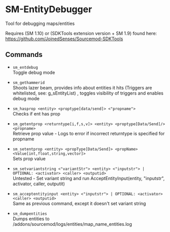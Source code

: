 # SM-EntityDebugger
Tool for debugging maps/entities

Requires (SM 1.10) or (SDKTools extension version + SM 1.9) found here:  
https://github.com/JoinedSenses/Sourcemod-SDKTools

## Commands
* ```sm_entdebug```  
Toggle debug mode  
  
* ```sm_gethammerid```  
Shoots lazer beam, provides info about entities it hits (Triggers are whitelisted, see: g_sEntityList) , toggles visibility of triggers and enables debug mode  
  
* ```sm_hasprop <entity> <proptype[data/send]> <"propname">```  
Checks if ent has prop  
  
* ```sm_getentprop <returntype[i,f,s,v]> <entity> <proptype[Data/Send]/> <propname>```  
Retrieve prop value - Logs to error if incorrect returntype is specified for propname  
  
* ```sm_setentprop <entity> <propType[Data/Send]> <propName> <Value[int,float,string,vector]>```  
Sets prop value  
  
* ```sm_setvariantstring <"variantStr"> <entity> <"inputstr"> | OPTIONAL: <activator> <caller> <outputid>```  
Untested - Set variant string and run AcceptEntityInput(entity, "inputstr", activator, caller, outputit)  
  
* ```sm_acceptentityinput <entity> <"inputstr"> | OPTIONAL: <activator> <caller> <outputid>```  
Same as previous command, except it doesn't set variant string  
  
* ```sm_dumpentities```  
Dumps entities to /addons/sourcemod/logs/entities/map_name_entities.log  
